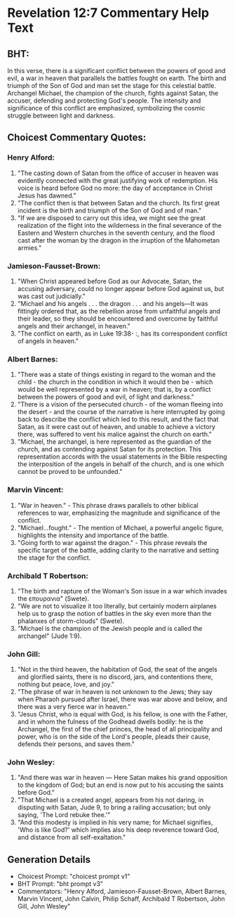 # Revelation 12:7 Commentary Help Text

## BHT:
In this verse, there is a significant conflict between the powers of good and evil, a war in heaven that parallels the battles fought on earth. The birth and triumph of the Son of God and man set the stage for this celestial battle. Archangel Michael, the champion of the church, fights against Satan, the accuser, defending and protecting God's people. The intensity and significance of this conflict are emphasized, symbolizing the cosmic struggle between light and darkness.

## Choicest Commentary Quotes:
### Henry Alford:
1. "The casting down of Satan from the office of accuser in heaven was evidently connected with the great justifying work of redemption. His voice is heard before God no more: the day of acceptance in Christ Jesus has dawned."
2. "The conflict then is that between Satan and the church. Its first great incident is the birth and triumph of the Son of God and of man."
3. "If we are disposed to carry out this idea, we might see the great realization of the flight into the wilderness in the final severance of the Eastern and Western churches in the seventh century, and the flood cast after the woman by the dragon in the irruption of the Mahometan armies."

### Jamieson-Fausset-Brown:
1. "When Christ appeared before God as our Advocate, Satan, the accusing adversary, could no longer appear before God against us, but was cast out judicially." 
2. "Michael and his angels . . . the dragon . . . and his angels—It was fittingly ordered that, as the rebellion arose from unfaithful angels and their leader, so they should be encountered and overcome by faithful angels and their archangel, in heaven." 
3. "The conflict on earth, as in Luke 19:38- :, has its correspondent conflict of angels in heaven."

### Albert Barnes:
1. "There was a state of things existing in regard to the woman and the child - the church in the condition in which it would then be - which would be well represented by a war in heaven; that is, by a conflict between the powers of good and evil, of light and darkness."
2. "There is a vision of the persecuted church - of the woman fleeing into the desert - and the course of the narrative is here interrupted by going back to describe the conflict which led to this result, and the fact that Satan, as it were cast out of heaven, and unable to achieve a victory there, was suffered to vent his malice against the church on earth."
3. "Michael, the archangel, is here represented as the guardian of the church, and as contending against Satan for its protection. This representation accords with the usual statements in the Bible respecting the interposition of the angels in behalf of the church, and is one which cannot be proved to be unfounded."

### Marvin Vincent:
1. "War in heaven." - This phrase draws parallels to other biblical references to war, emphasizing the magnitude and significance of the conflict.
2. "Michael...fought." - The mention of Michael, a powerful angelic figure, highlights the intensity and importance of the battle.
3. "Going forth to war against the dragon." - This phrase reveals the specific target of the battle, adding clarity to the narrative and setting the stage for the conflict.

### Archibald T Robertson:
1. "The birth and rapture of the Woman's Son issue in a war which invades the επουρανια" (Swete).
2. "We are not to visualize it too literally, but certainly modern airplanes help us to grasp the notion of battles in the sky even more than the phalanxes of storm-clouds" (Swete).
3. "Michael is the champion of the Jewish people and is called the archangel" (Jude 1:9).

### John Gill:
1. "Not in the third heaven, the habitation of God, the seat of the angels and glorified saints, there is no discord, jars, and contentions there, nothing but peace, love, and joy."
2. "The phrase of war in heaven is not unknown to the Jews; they say when Pharaoh pursued after Israel, there was war above and below, and there was a very fierce war in heaven."
3. "Jesus Christ, who is equal with God, is his fellow, is one with the Father, and in whom the fulness of the Godhead dwells bodily: he is the Archangel, the first of the chief princes, the head of all principality and power, who is on the side of the Lord's people, pleads their cause, defends their persons, and saves them."

### John Wesley:
1. "And there was war in heaven — Here Satan makes his grand opposition to the kingdom of God; but an end is now put to his accusing the saints before God."
2. "That Michael is a created angel, appears from his not daring, in disputing with Satan, Jude 9, to bring a railing accusation; but only saying, 'The Lord rebuke thee.'"
3. "And this modesty is implied in his very name; for Michael signifies, 'Who is like God?' which implies also his deep reverence toward God, and distance from all self-exaltation."


## Generation Details
- Choicest Prompt: "choicest prompt v1"
- BHT Prompt: "bht prompt v3"
- Commentators: "Henry Alford, Jamieson-Fausset-Brown, Albert Barnes, Marvin Vincent, John Calvin, Philip Schaff, Archibald T Robertson, John Gill, John Wesley"
